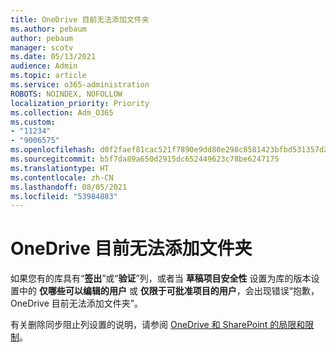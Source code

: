 ```yaml
---
title: OneDrive 目前无法添加文件夹
ms.author: pebaum
author: pebaum
manager: scotv
ms.date: 05/13/2021
audience: Admin
ms.topic: article
ms.service: o365-administration
ROBOTS: NOINDEX, NOFOLLOW
localization_priority: Priority
ms.collection: Adm_O365
ms.custom:
- "11234"
- "9006575"
ms.openlocfilehash: d0f2faef81cac521f7890e9dd80e298c8581423bfbd531357d22f9e30ac89898
ms.sourcegitcommit: b5f7da89a650d2915dc652449623c78be6247175
ms.translationtype: HT
ms.contentlocale: zh-CN
ms.lasthandoff: 08/05/2021
ms.locfileid: "53984883"
---
```

# <a name="onedrive-cant-add-your-folder-right-now"></a>OneDrive 目前无法添加文件夹

如果您有的库具有“**签出**”或“**验证**”列，或者当 **草稿项目安全性** 设置为库的版本设置中的 **仅哪些可以编辑的用户** 或 **仅限于可批准项目的用户**，会出现错误“抱歉，OneDrive 目前无法添加文件夹”。 

有关删除同步阻止列设置的说明，请参阅 [OneDrive 和 SharePoint 的局限和限制](https://support.microsoft.com/office/64883a5d-228e-48f5-b3d2-eb39e07630fa)。


